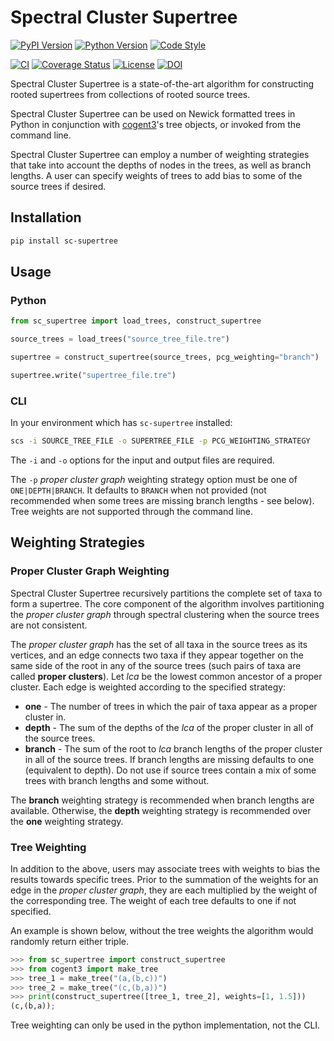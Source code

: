 # Spectral Cluster Supertree

[![PyPI Version](https://img.shields.io/pypi/v/sc-supertree)](https://pypi.org/project/sc-supertree/)
[![Python Version](https://img.shields.io/pypi/pyversions/sc-supertree)](https://pypi.org/project/sc-supertree/)
[![Code Style](https://img.shields.io/badge/code%20style-black-000000.svg)](https://github.com/psf/black)

[![CI](https://github.com/rmcar17/SpectralClusterSupertree/workflows/CI/badge.svg)](https://github.com/rmcar17/SpectralClusterSupertree/actions/workflows/ci.yml)
[![Coverage Status](https://coveralls.io/repos/github/rmcar17/SpectralClusterSupertree/badge.svg?branch=main)](https://coveralls.io/github/rmcar17/SpectralClusterSupertree?branch=main)
[![License](https://img.shields.io/github/license/rmcar17/SpectralClusterSupertree)](https://github.com/rmcar17/SpectralClusterSupertree/blob/main/LICENSE)
[![DOI](https://zenodo.org/badge/667189656.svg)](https://zenodo.org/badge/latestdoi/667189656)

Spectral Cluster Supertree is a state-of-the-art algorithm for constructing rooted supertrees from collections of rooted source trees.

Spectral Cluster Supertree can be used on Newick formatted trees in Python in conjunction with [cogent3](https://github.com/cogent3/cogent3)'s tree objects, or invoked from the command line.

Spectral Cluster Supertree can employ a number of weighting strategies that take into account the depths of nodes in the trees, as well as branch lengths. A user can specify weights of trees to add bias to some of the source trees if desired.

## Installation

```bash
pip install sc-supertree
```

## Usage

### Python

```python
from sc_supertree import load_trees, construct_supertree

source_trees = load_trees("source_tree_file.tre")

supertree = construct_supertree(source_trees, pcg_weighting="branch")

supertree.write("supertree_file.tre")
```

### CLI

In your environment which has `sc-supertree` installed:

```bash
scs -i SOURCE_TREE_FILE -o SUPERTREE_FILE -p PCG_WEIGHTING_STRATEGY
```

The ```-i``` and ```-o``` options for the input and output files are required.

The ```-p``` *proper cluster graph* weighting strategy option must be one of ```ONE|DEPTH|BRANCH```. It defaults to ```BRANCH``` when not provided (not recommended when some trees are missing branch lengths - see below). Tree weights are not supported through the command line.

## Weighting Strategies

### Proper Cluster Graph Weighting

Spectral Cluster Supertree recursively partitions the complete set of taxa to form a supertree. The core component of the algorithm involves partitioning the *proper cluster graph* through spectral clustering when the source trees are not consistent.

The *proper cluster graph* has the set of all taxa in the source trees as its vertices, and an edge connects two taxa if they appear together on the same side of the root in any of the source trees (such pairs of taxa are called **proper clusters**). Let $lca$ be the lowest common ancestor of a proper cluster. Each edge is weighted according to the specified strategy:

- **one** - The number of trees in which the pair of taxa appear as a proper cluster in.
- **depth** - The sum of the depths of the $lca$ of the proper cluster in all of the source trees.
- **branch** - The sum of the root to $lca$ branch lengths of the proper cluster in all of the source trees. If branch lengths are missing defaults to one (equivalent to depth). Do not use if source trees contain a mix of some trees with branch lengths and some without.

The **branch** weighting strategy is recommended when branch lengths are available. Otherwise, the **depth** weighting strategy is recommended over the **one** weighting strategy.

### Tree Weighting

In addition to the above, users may associate trees with weights to bias the results towards specific trees. Prior to the summation of the weights for an edge in the *proper cluster graph*, they are each multiplied by the weight of the corresponding tree. The weight of each tree defaults to one if not specified.

An example is shown below, without the tree weights the algorithm would randomly return either triple.

```python
>>> from sc_supertree import construct_supertree
>>> from cogent3 import make_tree
>>> tree_1 = make_tree("(a,(b,c))")
>>> tree_2 = make_tree("(c,(b,a))")
>>> print(construct_supertree([tree_1, tree_2], weights=[1, 1.5]))
(c,(b,a));
```

Tree weighting can only be used in the python implementation, not the CLI.
